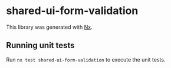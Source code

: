 # shared-ui-form-validation

This library was generated with [Nx](https://nx.dev).

## Running unit tests

Run `nx test shared-ui-form-validation` to execute the unit tests.
